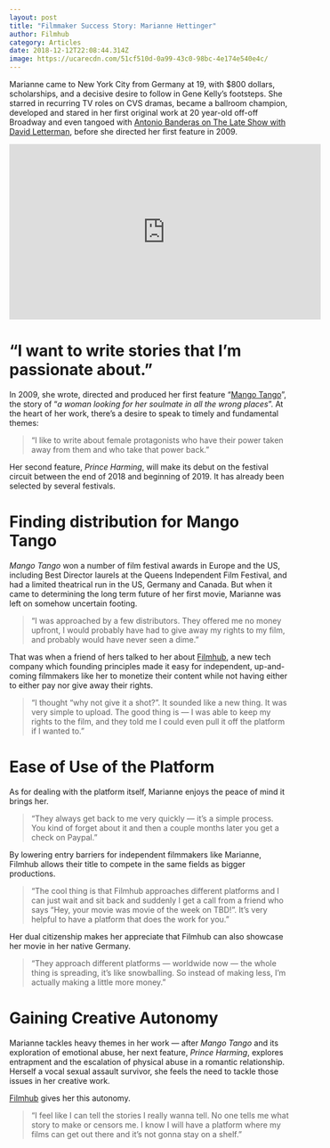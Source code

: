 ```yaml
---
layout: post
title: "Filmmaker Success Story: Marianne Hettinger"
author: Filmhub
category: Articles
date: 2018-12-12T22:08:44.314Z
image: https://ucarecdn.com/51cf510d-0a99-43c0-98bc-4e174e540e4c/
---
```

Marianne came to New York City from Germany at 19, with $800 dollars, scholarships, and a decisive desire to follow in Gene Kelly’s footsteps. She starred in recurring TV roles on CVS dramas, became a ballroom champion, developed and stared in her first original work at 20 year-old off-off Broadway and even tangoed with [Antonio Banderas on The Late Show with David Letterman](<https://www.youtube.com/watch?v=AQfJ50zIQXU),%25C2%25A0after>), before she directed her first feature in 2009.

<iframe width="560" height="315" src="https://www.youtube.com/embed/NHR0JnKcREA" title="YouTube video player" frameborder="0" allow="accelerometer; autoplay; clipboard-write; encrypted-media; gyroscope; picture-in-picture" allowfullscreen></iframe>

# “I want to write stories that I’m passionate about.”

In 2009, she wrote, directed and produced her first feature “[Mango Tango](http://www.imdb.com/title/tt0985056/?ref_=nv_sr_1%25C2%25A0)”, the story of “*a woman looking for her soulmate in all the wrong places*”. At the heart of her work, there’s a desire to speak to timely and fundamental themes:

> “I like to write about female protagonists who have their power taken away from them and who take that power back.”

Her second feature, *Prince Harming*, will make its debut on the festival circuit between the end of 2018 and beginning of 2019. It has already been selected by several festivals.

# Finding distribution for Mango Tango

*Mango Tango* won a number of film festival awards in Europe and the US, including Best Director laurels at the Queens Independent Film Festival, and had a limited theatrical run in the US, Germany and Canada. But when it came to determining the long term future of her first movie, Marianne was left on somehow uncertain footing.

> “I was approached by a few distributors. They offered me no money upfront, I would probably have had to give away my rights to my film, and probably would have never seen a dime.”

That was when a friend of hers talked to her about [Filmhub](http://bit.ly/fhq_mariannehettinger), a new tech company which founding principles made it easy for independent, up-and-coming filmmakers like her to monetize their content while not having either to either pay nor give away their rights.

> “I thought “why not give it a shot?”. It sounded like a new thing. It was very simple to upload. The good thing is — I was able to keep my rights to the film, and they told me I could even pull it off the platform if I wanted to.”

# Ease of Use of the Platform

As for dealing with the platform itself, Marianne enjoys the peace of mind it brings her.

> “They always get back to me very quickly — it’s a simple process. You kind of forget about it and then a couple months later you get a check on Paypal.”

By lowering entry barriers for independent filmmakers like Marianne, Filmhub allows their title to compete in the same fields as bigger productions.

> “The cool thing is that Filmhub approaches different platforms and I can just wait and sit back and suddenly I get a call from a friend who says “Hey, your movie was movie of the week on TBD!”. It’s very helpful to have a platform that does the work for you.”

Her dual citizenship makes her appreciate that Filmhub can also showcase her movie in her native Germany.

> “They approach different platforms — worldwide now — the whole thing is spreading, it’s like snowballing. So instead of making less, I’m actually making a little more money.”

# Gaining Creative Autonomy

Marianne tackles heavy themes in her work — after *Mango Tango* and its exploration of emotional abuse, her next feature, *Prince Harming*, explores entrapment and the escalation of physical abuse in a romantic relationship. Herself a vocal sexual assault survivor, she feels the need to tackle those issues in her creative work.

[Filmhub](http://bit.ly/fhq_mariannehettinger) gives her this autonomy.

> “I feel like I can tell the stories I really wanna tell. No one tells me what story to make or censors me. I know I will have a platform where my films can get out there and it’s not gonna stay on a shelf.”
